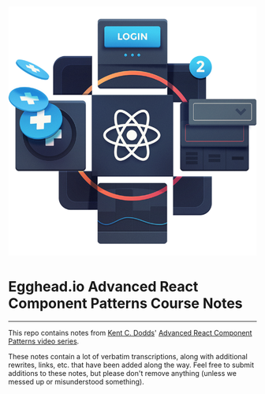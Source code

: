 # 

# ![](/assets/EGH_AdvPatterns.png)

# Egghead.io Advanced React Component Patterns Course Notes

---

This repo contains notes from [Kent C. Dodds](https://github.com/kentcdodds)' [Advanced React Component Patterns video series](https://egghead.io/courses/advanced-react-component-patterns).

These notes contain a lot of verbatim transcriptions, along with additional rewrites, links, etc. that have been added along the way. Feel free to submit additions to these notes, but please don't remove anything \(unless we messed up or misunderstood something\).

